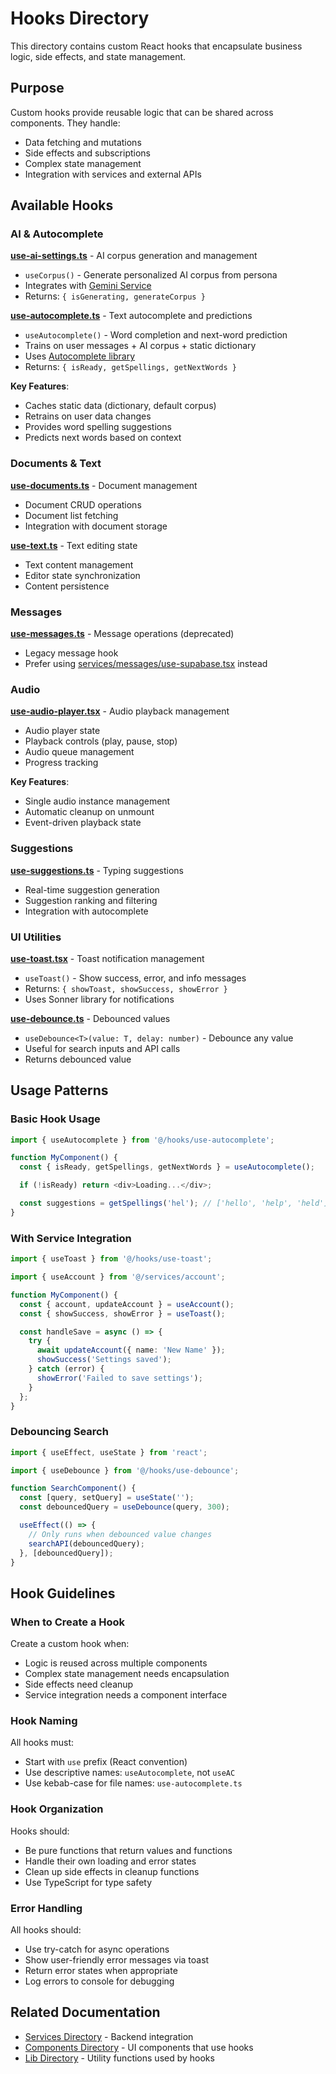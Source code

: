 # Hooks Directory

This directory contains custom React hooks that encapsulate business logic, side effects, and state management.

## Purpose

Custom hooks provide reusable logic that can be shared across components. They handle:

- Data fetching and mutations
- Side effects and subscriptions
- Complex state management
- Integration with services and external APIs

## Available Hooks

### AI & Autocomplete

**[use-ai-settings.ts](use-ai-settings.ts)** - AI corpus generation and management

- `useCorpus()` - Generate personalized AI corpus from persona
- Integrates with [Gemini Service](../services/gemini.ts)
- Returns: `{ isGenerating, generateCorpus }`

**[use-autocomplete.ts](use-autocomplete.ts)** - Text autocomplete and predictions

- `useAutocomplete()` - Word completion and next-word prediction
- Trains on user messages + AI corpus + static dictionary
- Uses [Autocomplete library](../lib/autocomplete/)
- Returns: `{ isReady, getSpellings, getNextWords }`

**Key Features**:

- Caches static data (dictionary, default corpus)
- Retrains on user data changes
- Provides word spelling suggestions
- Predicts next words based on context

### Documents & Text

**[use-documents.ts](use-documents.ts)** - Document management

- Document CRUD operations
- Document list fetching
- Integration with document storage

**[use-text.ts](use-text.ts)** - Text editing state

- Text content management
- Editor state synchronization
- Content persistence

### Messages

**[use-messages.ts](use-messages.ts)** - Message operations (deprecated)

- Legacy message hook
- Prefer using [services/messages/use-supabase.tsx](../services/messages/use-supabase.tsx) instead

### Audio

**[use-audio-player.tsx](use-audio-player.tsx)** - Audio playback management

- Audio player state
- Playback controls (play, pause, stop)
- Audio queue management
- Progress tracking

**Key Features**:

- Single audio instance management
- Automatic cleanup on unmount
- Event-driven playback state

### Suggestions

**[use-suggestions.ts](use-suggestions.ts)** - Typing suggestions

- Real-time suggestion generation
- Suggestion ranking and filtering
- Integration with autocomplete

### UI Utilities

**[use-toast.tsx](use-toast.tsx)** - Toast notification management

- `useToast()` - Show success, error, and info messages
- Returns: `{ showToast, showSuccess, showError }`
- Uses Sonner library for notifications

**[use-debounce.ts](use-debounce.ts)** - Debounced values

- `useDebounce<T>(value: T, delay: number)` - Debounce any value
- Useful for search inputs and API calls
- Returns debounced value

## Usage Patterns

### Basic Hook Usage

```typescript
import { useAutocomplete } from '@/hooks/use-autocomplete';

function MyComponent() {
  const { isReady, getSpellings, getNextWords } = useAutocomplete();

  if (!isReady) return <div>Loading...</div>;

  const suggestions = getSpellings('hel'); // ['hello', 'help', 'held']
}
```

### With Service Integration

```typescript
import { useToast } from '@/hooks/use-toast';

import { useAccount } from '@/services/account';

function MyComponent() {
  const { account, updateAccount } = useAccount();
  const { showSuccess, showError } = useToast();

  const handleSave = async () => {
    try {
      await updateAccount({ name: 'New Name' });
      showSuccess('Settings saved');
    } catch (error) {
      showError('Failed to save settings');
    }
  };
}
```

### Debouncing Search

```typescript
import { useEffect, useState } from 'react';

import { useDebounce } from '@/hooks/use-debounce';

function SearchComponent() {
  const [query, setQuery] = useState('');
  const debouncedQuery = useDebounce(query, 300);

  useEffect(() => {
    // Only runs when debounced value changes
    searchAPI(debouncedQuery);
  }, [debouncedQuery]);
}
```

## Hook Guidelines

### When to Create a Hook

Create a custom hook when:

- Logic is reused across multiple components
- Complex state management needs encapsulation
- Side effects need cleanup
- Service integration needs a component interface

### Hook Naming

All hooks must:

- Start with `use` prefix (React convention)
- Use descriptive names: `useAutocomplete`, not `useAC`
- Use kebab-case for file names: `use-autocomplete.ts`

### Hook Organization

Hooks should:

- Be pure functions that return values and functions
- Handle their own loading and error states
- Clean up side effects in cleanup functions
- Use TypeScript for type safety

### Error Handling

All hooks should:

- Use try-catch for async operations
- Show user-friendly error messages via toast
- Return error states when appropriate
- Log errors to console for debugging

## Related Documentation

- [Services Directory](../services/README.md) - Backend integration
- [Components Directory](../components/README.md) - UI components that use hooks
- [Lib Directory](../lib/README.md) - Utility functions used by hooks
